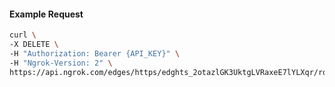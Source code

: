 <!-- Code generated for API Clients. DO NOT EDIT. -->

#### Example Request

```bash
curl \
-X DELETE \
-H "Authorization: Bearer {API_KEY}" \
-H "Ngrok-Version: 2" \
https://api.ngrok.com/edges/https/edghts_2otazlGK3UktgLVRaxeE7lYLXqr/routes/edghtsrt_2otazq47m9HL1xRC6M3SSgSDlac/user_agent_filter
```
